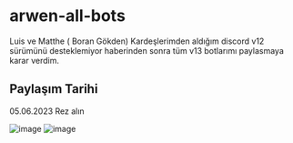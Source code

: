 # arwen-all-bots
Luis ve Matthe ( Boran Gökden) Kardeşlerimden aldığım discord v12 sürümünü desteklemiyor haberinden sonra  tüm v13 botlarımı paylasmaya karar verdim.
## Paylaşım Tarihi
05.06.2023 Rez alın 

![image](https://user-images.githubusercontent.com/77726399/227242700-3dca8c00-f6aa-4130-bac9-929317dca4b6.png)
![image](https://user-images.githubusercontent.com/77726399/227242832-868c4729-caad-4541-aaef-64d3fc842076.png)
